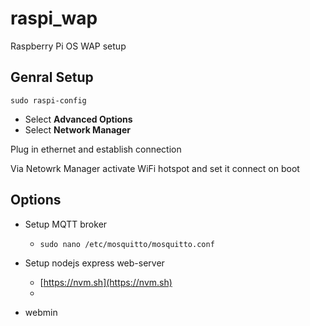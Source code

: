 # raspi_wap
Raspberry Pi OS WAP setup


## Genral Setup

`sudo raspi-config`
- Select __Advanced Options__
- Select __Network Manager__

Plug in ethernet and establish connection

Via Netowrk Manager activate WiFi hotspot and set it connect on boot


## Options

- Setup MQTT broker
  - `sudo nano /etc/mosquitto/mosquitto.conf`

- Setup nodejs express web-server
  - [https://nvm.sh](https://nvm.sh)
  - 

- webmin


